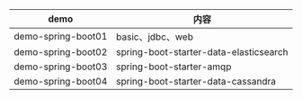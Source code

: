  demo               | 内容                                     
--------------------|----------------------------------------
 demo-spring-boot01 | basic、jdbc、web                         
 demo-spring-boot02 | spring-boot-starter-data-elasticsearch 
 demo-spring-boot03 | spring-boot-starter-amqp               
 demo-spring-boot04 | spring-boot-starter-data-cassandra     
